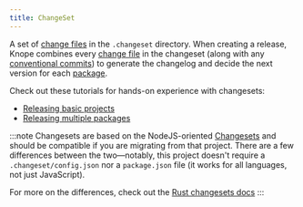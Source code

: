 ```yaml
---
title: ChangeSet
---
```


A set of [change files][change file] in the `.changeset` directory.
When creating a release, Knope combines every [change file] in the changeset (along with any [conventional commits])
to generate the changelog and decide the next version for each [package].

Check out these tutorials for hands-on experience with changesets:

- [Releasing basic projects](/tutorials/releasing-basic-projects)
- [Releasing multiple packages](/tutorials/releasing-multiple-packages)

:::note
Changesets are based on the NodeJS-oriented [Changesets](https://github.com/changesets/changesets)
and should be compatible if you are migrating from that project.
There are a few differences between the two—notably,
this project doesn't require a `.changeset/config.json` nor a `package.json` file
(it works for all languages, not just JavaScript).

For more on the differences, check out the [Rust changesets docs](https://github.com/knope-dev/changesets)
:::

[change file]: /reference/concepts/change-file
[conventional commits]: /reference/concepts/conventional-commits
[package]: /reference/concepts/package

